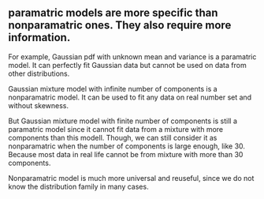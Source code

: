 ## paramatric models are more specific than nonparamatric ones. They also require more information.

For example, Gaussian pdf with unknown mean and variance is a paramatric model. It can perfectly fit Gaussian data but cannot be used on data from other distributions.

Gaussian mixture model with infinite number of components is a nonparamatric model. It can be used to fit any data on real number set and without skewness.

But Gaussian mixture model with finite number of components is still a paramatric model since it cannot fit data from a mixture with more components than this modell. Though, we can still consider it as nonparamatric when the number of components is large enough, like 30. Because most data in real life cannot be from mixture with more than 30 components.

Nonparamatric model is much more universal and reuseful, since we do not know the distribution family in many cases.